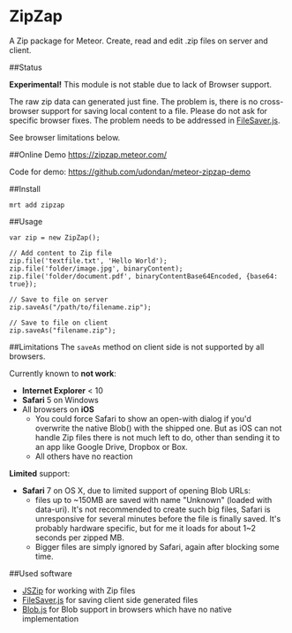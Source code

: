 ZipZap
=============

A Zip package for Meteor. Create, read and edit .zip files on server and client.

##Status

**Experimental!** This module is not stable due to lack of Browser support.

The raw zip data can generated just fine. The problem is, there is no cross-browser support for saving local content to a file. Please do not ask for specific browser fixes. The problem needs to be addressed in [FileSaver.js][2].

See browser limitations below.

##Online Demo
https://zipzap.meteor.com/

Code for demo: https://github.com/udondan/meteor-zipzap-demo


##Install
```
mrt add zipzap
```


##Usage
```
var zip = new ZipZap();

// Add content to Zip file
zip.file('textfile.txt', 'Hello World');
zip.file('folder/image.jpg', binaryContent);
zip.file('folder/document.pdf', binaryContentBase64Encoded, {base64: true});

// Save to file on server
zip.saveAs("/path/to/filename.zip");

// Save to file on client
zip.saveAs("filename.zip");
```


##Limitations
The `saveAs` method on client side is not supported by all browsers.

Currently known to **not work**:
 - **Internet Explorer** < 10
 - **Safari** 5 on Windows
 - All browsers on **iOS**
     - You could force Safari to show an open-with dialog if you'd overwrite the native Blob() with the shipped one. But as iOS can not handle Zip files there is not much left to do, other than sending it to an app like Google Drive, Dropbox or Box.
     - All others have no reaction

**Limited** support:
 - **Safari** 7 on OS X, due to limited support of opening Blob URLs:
     - files up to ~150MB are saved with name "Unknown" (loaded with data-uri). It's not recommended to create such big files, Safari is unresponsive for several minutes before the file is finally saved. It's probably hardware specific, but for me it loads for about 1~2 seconds per zipped MB.
     - Bigger files are simply ignored by Safari, again after blocking some time.



##Used software
 - [JSZip][1] for working with Zip files
 - [FileSaver.js][2] for saving client side generated files
 - [Blob.js][3] for Blob support in browsers which have no native implementation


  [1]: https://github.com/Stuk/jszip
  [2]: https://github.com/eligrey/FileSaver.js
  [3]: https://github.com/eligrey/Blob.js
